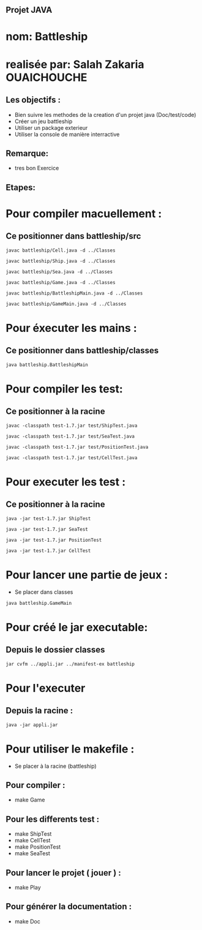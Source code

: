 ## Projet JAVA
# nom: Battleship
# realisée par: Salah Zakaria OUAICHOUCHE

## Les objectifs :

* Bien suivre les methodes de la creation d'un projet java (Doc/test/code)
* Créer un jeu battleship
* Utiliser un package exterieur
* Utiliser la console de manière interractive

## Remarque:
* tres bon Exercice

## Etapes:

# Pour compiler macuellement :

## Ce positionner dans battleship/src

```
javac battleship/Cell.java -d ../Classes
```
```
javac battleship/Ship.java -d ../Classes
```
```
javac battleship/Sea.java -d ../Classes
```
```
javac battleship/Game.java -d ../Classes
```
```
javac battleship/BattleshipMain.java -d ../Classes
```
```
javac battleship/GameMain.java -d ../Classes
```

# Pour éxecuter les  mains :

## Ce positionner dans battleship/classes
```
java battleship.BattleshipMain
```
# Pour compiler les test:

## Ce positionner à la racine
```
javac -classpath test-1.7.jar test/ShipTest.java
```
```
javac -classpath test-1.7.jar test/SeaTest.java
```

```
javac -classpath test-1.7.jar test/PositionTest.java
```
```
javac -classpath test-1.7.jar test/CellTest.java
```

# Pour executer les test :

## Ce positionner à la racine
```
java -jar test-1.7.jar ShipTest
```
```
java -jar test-1.7.jar SeaTest
```
```
java -jar test-1.7.jar PositionTest
```
```
java -jar test-1.7.jar CellTest
```
# Pour lancer une partie de jeux :
* Se placer dans classes 
```
java battleship.GameMain
```

# Pour créé le jar executable:
## Depuis le dossier classes
```
jar cvfm ../appli.jar ../manifest-ex battleship
```

# Pour l'executer
## Depuis la racine :
```
java -jar appli.jar
```

# Pour utiliser le makefile :
* Se placer à la racine (battleship)

## Pour compiler :
* make Game


## Pour les differents test :

* make ShipTest
* make CellTest
* make PositionTest
* make SeaTest


## Pour lancer le projet ( jouer ) :
* make Play

## Pour générer la documentation :
* make Doc